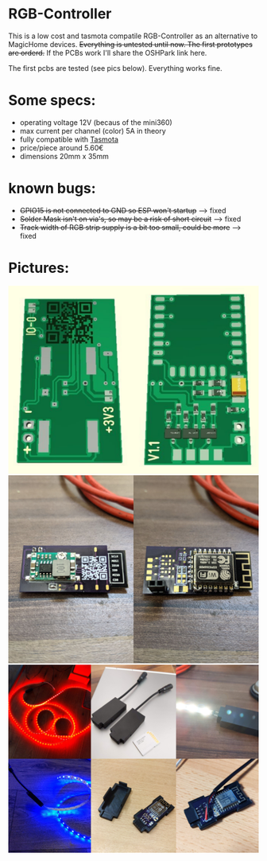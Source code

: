 # RGB-Controller
This is a low cost and tasmota compatile RGB-Controller as an alternative to MagicHome devices.
~~Everything is untested until now. The first prototypes are orderd.~~ If the PCBs work I'll share the OSHPark link here.

The first pcbs are tested (see pics below). Everything works fine.

# Some specs:
- operating voltage 12V (becaus of the mini360)
- max current per channel (color) 5A in theory 
- fully compatible with [Tasmota](https://github.com/arendst/Tasmota)
- price/piece around 5.60€
- dimensions 20mm x 35mm

# known bugs:
- ~~GPIO15 is not connected to GND so ESP won't startup~~ --> fixed
- ~~Solder Mask isn't on via's, so may be a risk of short circuit~~ --> fixed
- ~~Track width of RGB strip supply is a bit too small, could be more~~ --> fixed

# Pictures:
![Board3D](pictures/Board_3D_collage.jpg)
![Prototyp](pictures/prototyp1_collage.jpg)
![Collage](pictures/Collage.jpg)
